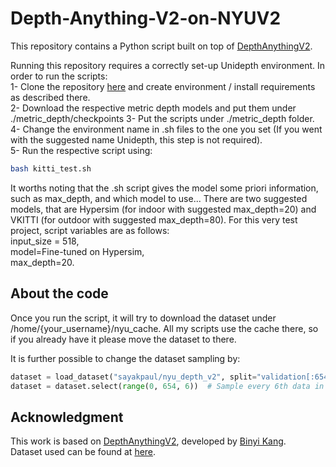# Depth-Anything-V2-on-NYUV2
This repository contains a Python script built on top of [DepthAnythingV2](https://github.com/DepthAnything/Depth-Anything-V2).

Running this repository requires a correctly set-up Unidepth environment.
In order to run the scripts:   
1- Clone the repository [here](https://github.com/DepthAnything/Depth-Anything-V2) and create environment / install requirements as described there.  
2- Download the respective metric depth models and put them under ./metric_depth/checkpoints
3- Put the scripts under ./metric_depth folder.
4- Change the environment name in .sh files to the one you set (If you went with the suggested name Unidepth, this step is not required).  
5- Run the respective script using:  
```bash
bash kitti_test.sh
```

It worths noting that the .sh script gives the model some priori information, such as max_depth, and which model to use... There are two suggested models, that are Hypersim (for indoor with suggested max_depth=20) and VKITTI (for outdoor with suggested max_depth=80). For this very test project, script variables are as follows:    
input_size = 518,  
model=Fine-tuned on Hypersim,    
max_depth=20.            


## About the code
Once you run the script, it will try to download the dataset under /home/{your_username}/nyu_cache. All my scripts use the cache there, so if you already have it please move the dataset to there.  
  
It is further possible to change the dataset sampling by:  

```python
dataset = load_dataset("sayakpaul/nyu_depth_v2", split="validation[:654]", cache_dir=home_dir+"/nyu_cache")
dataset = dataset.select(range(0, 654, 6))  # Sample every 6th data in dataset
```



## Acknowledgment
This work is based on [DepthAnythingV2](https://github.com/DepthAnything/Depth-Anything-V2), developed by [Binyi Kang](https://github.com/bingykang).    
Dataset used can be found at [here](https://huggingface.co/datasets/sayakpaul/nyu_depth_v2).

